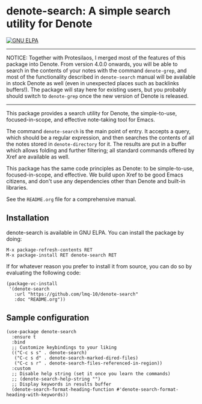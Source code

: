 # denote-search: A simple search utility for Denote

<a href="https://elpa.gnu.org/packages/denote-search.html"><img alt="GNU ELPA" src="https://elpa.gnu.org/packages/denote-search.svg"/></a>

-----

NOTICE: Together with Protesilaos, I merged most of the features of
this package into Denote. From version 4.0.0 onwards, you will be able
to search in the contents of your notes with the command
`denote-grep`, and most of the functionality described in
`denote-search` manual will be available in stock Denote as well (even
in unexpected places such as backlinks buffers!). The package will
stay here for existing users, but you probably should switch to
`denote-grep` once the new version of Denote is released.

-----

This package provides a search utility for Denote, the simple-to-use,
focused-in-scope, and effective note-taking tool for Emacs.

The command `denote-search` is the main point of entry.  It accepts a
query, which should be a regular expression, and then searches the
contents of all the notes stored in `denote-directory` for it.  The
results are put in a buffer which allows folding and further
filtering; all standard commands offered by Xref are available as
well.

This package has the same code principles as Denote: to be
simple-to-use, focused-in-scope, and effective.  We build upon Xref to
be good Emacs citizens, and don't use any dependencies other than
Denote and built-in libraries.

See the `README.org` file for a comprehensive manual.

## Installation

denote-search is available in GNU ELPA. You can install the package by doing:

```
M-x package-refresh-contents RET
M-x package-install RET denote-search RET
```

If for whatever reason you prefer to install it from source, you can do so by evaluating the following code:

```elisp
(package-vc-install
 '(denote-search
   :url "https://github.com/lmq-10/denote-search"
   :doc "README.org"))
```

## Sample configuration

```elisp
(use-package denote-search
  :ensure t
  :bind
  ;; Customize keybindings to your liking
  (("C-c s s" . denote-search)
   ("C-c s d" . denote-search-marked-dired-files)
   ("C-c s r" . denote-search-files-referenced-in-region))
  :custom
  ;; Disable help string (set it once you learn the commands)
  ;; (denote-search-help-string "")
  ;; Display keywords in results buffer
  (denote-search-format-heading-function #'denote-search-format-heading-with-keywords))
```
